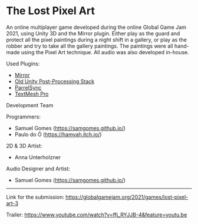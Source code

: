 # The Lost Pixel Art

An online multiplayer game developed during the online Global Game Jam 2021, using Unity 3D and the Mirror plugin. Either play as the guard and protect all the pixel paintings during a night shift in a gallery, or play as the robber and try to take all the gallery paintings. The paintings were all hand-made using the Pixel Art technique. All audio was also developed in-house.

Used Plugins:
- [Mirror](https://mirror-networking.com/)
- [Old Unity Post-Processing Stack](https://docs.unity3d.com/2018.3/Documentation/Manual/PostProcessing-Stack.html)
- [ParrelSync](https://github.com/VeriorPies/ParrelSync)
- [TextMesh Pro](https://docs.unity3d.com/Manual/com.unity.textmeshpro.html)

Development Team

Programmers:
- Samuel Gomes (https://samgomes.github.io/)
- Paulo do Ó (https://hamyah.itch.io/)

2D & 3D Artist:
- Anna Unterholzner

Audio Designer and Artist:
- Samuel Gomes (https://samgomes.github.io/)

- - - - - - -

Link for the submission:
https://globalgamejam.org/2021/games/lost-pixel-art-3

Trailer:
https://www.youtube.com/watch?v=ffj_RYJJB-4&feature=youtu.be
